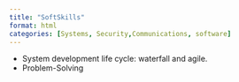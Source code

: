 ```yaml
---
title: "SoftSkills"
format: html
categories: [Systems, Security,Communications, software]
---
```


- System development life cycle: waterfall and agile.
- Problem-Solving
